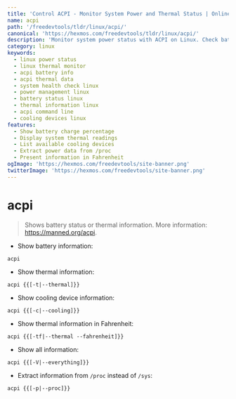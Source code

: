 ```yaml
---
title: 'Control ACPI - Monitor System Power and Thermal Status | Online Free DevTools by Hexmos'
name: acpi
path: '/freedevtools/tldr/linux/acpi/'
canonical: 'https://hexmos.com/freedevtools/tldr/linux/acpi/'
description: 'Monitor system power status with ACPI on Linux. Check battery levels, thermal conditions, and cooling devices easily. Free online tool, no registration required.'
category: linux
keywords:
  - linux power status
  - linux thermal monitor
  - acpi battery info
  - acpi thermal data
  - system health check linux
  - power management linux
  - battery status linux
  - thermal information linux
  - acpi command line
  - cooling devices linux
features:
  - Show battery charge percentage
  - Display system thermal readings
  - List available cooling devices
  - Extract power data from /proc
  - Present information in Fahrenheit
ogImage: 'https://hexmos.com/freedevtools/site-banner.png'
twitterImage: 'https://hexmos.com/freedevtools/site-banner.png'
---
```


# acpi

> Shows battery status or thermal information.
> More information: <https://manned.org/acpi>.

- Show battery information:

`acpi`

- Show thermal information:

`acpi {{[-t|--thermal]}}`

- Show cooling device information:

`acpi {{[-c|--cooling]}}`

- Show thermal information in Fahrenheit:

`acpi {{[-tf|--thermal --fahrenheit]}}`

- Show all information:

`acpi {{[-V|--everything]}}`

- Extract information from `/proc` instead of `/sys`:

`acpi {{[-p|--proc]}}`
